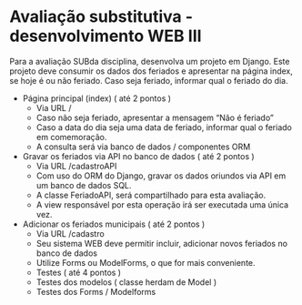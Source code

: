 # Avaliação substitutiva - desenvolvimento WEB III


Para a avaliação SUBda disciplina, desenvolva um projeto em Django. Este projeto deve consumir os dados dos feriados e apresentar na página index, se hoje é ou não feriado. Caso seja feriado, informar qual o feriado do dia.

- Página principal (index) ( até 2 pontos )
    - Via URL /
    - Caso não seja feriado, apresentar a mensagem “Não é feriado”
    - Caso a data do dia seja uma data de feriado, informar qual o feriado em comemoração.
    - A consulta será via banco de dados / componentes ORM
- Gravar os feriados via API no banco de dados ( até 2 pontos )
    - Via URL /cadastroAPI
    - Com uso do ORM do Django, gravar os dados oriundos via API em um banco de dados SQL.
    - A classe FeriadoAPI, será compartilhado para esta avaliação.
    - A view responsável por esta operação irá ser executada uma única vez.
- Adicionar os feriados municipais ( até 2 pontos )
    - Via URL /cadastro
    - Seu sistema WEB deve permitir incluir, adicionar novos feriados no banco de dados
    - Utilize Forms ou ModelForms, o que for mais conveniente.
    - Testes ( até 4 pontos )
    - Testes dos modelos ( classe herdam de Model )
    - Testes dos Forms / Modelforms 